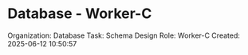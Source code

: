 # Database - Worker-C

Organization: Database
Task: Schema Design
Role: Worker-C
Created: 2025-06-12 10:50:57
